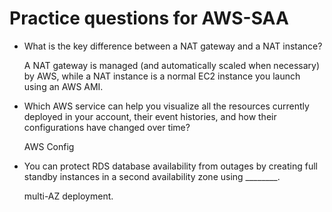 # Practice questions for AWS-SAA

- What is the key difference between a NAT gateway and a NAT instance?

  A NAT gateway is managed (and automatically scaled when necessary) by AWS, while a NAT instance is a normal EC2 instance you launch using an AWS AMI.

- Which AWS service can help you visualize all the resources currently deployed in your account, their event histories, and how their configurations have changed over time?

  AWS Config

- You can protect RDS database availability from outages by creating full standby instances in a second availability zone using ________.

  multi-AZ deployment.
